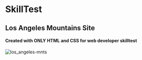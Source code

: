 # SkillTest
## Los Angeles Mountains Site
#### Created with ONLY HTML and CSS for web developer skilltest
![los_angeles-mnts](https://user-images.githubusercontent.com/52841881/171495986-a1e64893-10fa-4ef2-8287-26d088d3b88b.png)

